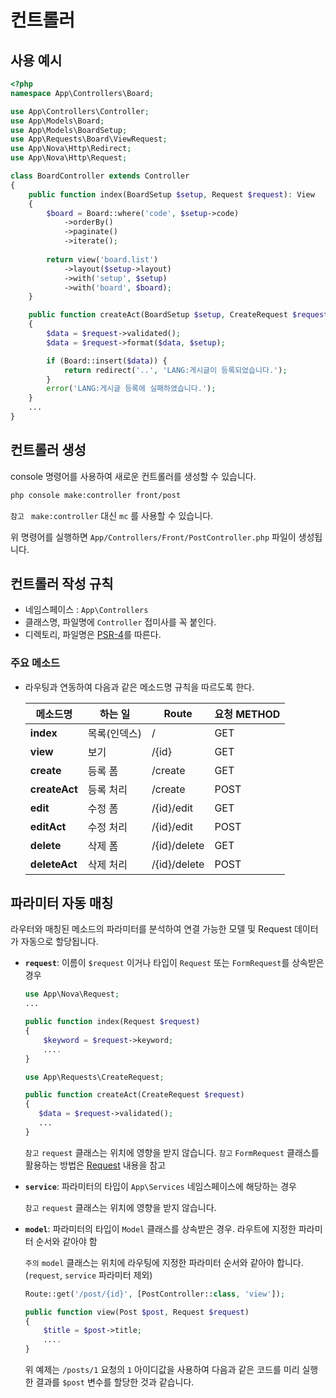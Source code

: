 # 컨트롤러


## 사용 예시

```php
<?php
namespace App\Controllers\Board;

use App\Controllers\Controller;
use App\Models\Board;
use App\Models\BoardSetup;
use App\Requests\Board\ViewRequest;
use App\Nova\Http\Redirect;
use App\Nova\Http\Request;

class BoardController extends Controller
{
    public function index(BoardSetup $setup, Request $request): View
    {
        $board = Board::where('code', $setup->code)
            ->orderBy()
            ->paginate()
            ->iterate();
        
        return view('board.list')
            ->layout($setup->layout)
            ->with('setup', $setup)
            ->with('board', $board);        
    }

	public function createAct(BoardSetup $setup, CreateRequest $request): Redirect
	{
		$data = $request->validated();
		$data = $request->format($data, $setup);

		if (Board::insert($data)) {
		    return redirect('..', 'LANG:게시글이 등록되었습니다.');
		}
        error('LANG:게시글 등록에 실패하였습니다.');
	}
    ...
}
```

## 컨트롤러 생성

console 명령어를 사용하여 새로운 컨트롤러를 생성할 수 있습니다.

```bash
php console make:controller front/post
```

`참고 ` `make:controller` 대신 `mc` 를 사용할 수 있습니다.

위 명령어를 실행하면 `App/Controllers/Front/PostController.php` 파일이 생성됩니다.


## 컨트롤러 작성 규칙

- 네임스페이스 : `App\Controllers`
- 클래스명, 파일명에 `Controller` 접미사를 꼭 붙인다.
- 디렉토리, 파일명은 [PSR-4](https://www.php-fig.org/psr/psr-4/)를 따른다. 


### 주요 메소드

- 라우팅과 연동하여 다음과 같은 메소드명 규칙을 따르도록 한다.

  | 메소드명               | 하는 일    | Route        | 요청 METHOD |
  |--------------------|---------|--------------|-----------|
  | **index**          | 목록(인덱스) | /            | GET       |
  | **view**           | 보기      | /{id}        | GET       |
  | **create**         | 등록 폼    | /create      | GET       |
  | **createAct**      | 등록 처리   | /create      | POST      |
  | **edit**           | 수정 폼    | /{id}/edit   | GET       |
  | **editAct**        | 수정 처리   | /{id}/edit   | POST      |
  | **delete**         | 삭제 폼    | /{id}/delete | GET       |
  | **deleteAct**      | 삭제 처리   | /{id}/delete | POST      |


## 파라미터 자동 매칭

라우터와 매칭된 메소드의 파라미터를 분석하여 연결 가능한 모델 및 Request 데이터가 자동으로 할당됩니다.

- **`request`**: 이름이 `$request` 이거나 타입이 `Request` 또는 `FormRequest`를 상속받은 경우

  ```php
  use App\Nova\Request;
  ...
  
  public function index(Request $request)
  {
      $keyword = $request->keyword;
      ....  
  }
  ```

  ```php
  use App\Requests\CreateRequest;
  
  public function createAct(CreateRequest $request)
  {
     $data = $request->validated();
     ...
  }
  ```
  
  `참고` `request` 클래스는 위치에 영향을 받지 않습니다.
  `참고` `FormRequest` 클래스를 활용하는 방법은 [Request](request.md) 내용을 참고


- **`service`**: 파라미터의 타입이 `App\Services` 네임스페이스에 해당하는 경우

  `참고` `request` 클래스는 위치에 영향을 받지 않습니다.


- **`model`**: 파라미터의 타입이 `Model` 클래스를 상속받은 경우. 라우트에 지정한 파라미터 순서와 같아야 함

  `주의` `model` 클래스는 위치에 라우팅에 지정한 파라미터 순서와 같아야 합니다. (`request`, `service` 파라미터 제외)


  ```php
  Route::get('/post/{id}', [PostController::class, 'view']);
  ```

  ```php
  public function view(Post $post, Request $request)
  {
      $title = $post->title;
      ....  
  }
  ```
  위 예제는 `/posts/1` 요청의 `1` 아이디값을 사용하여 다음과 같은 코드를 미리 실행한 결과를 `$post` 변수를 할당한 것과 같습니다. 
